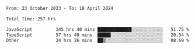 

<!--START_SECTION:waka-->

```txt
From: 23 October 2023 - To: 18 April 2024

Total Time: 257 hrs

JavaScript         145 hrs 40 mins █████████████░░░░░░░░░░░░   51.75 %
TypeScript         57 hrs 49 mins  █████░░░░░░░░░░░░░░░░░░░░   20.54 %
Other              24 hrs 26 mins  ██▒░░░░░░░░░░░░░░░░░░░░░░   08.69 %
```

<!--END_SECTION:waka-->
